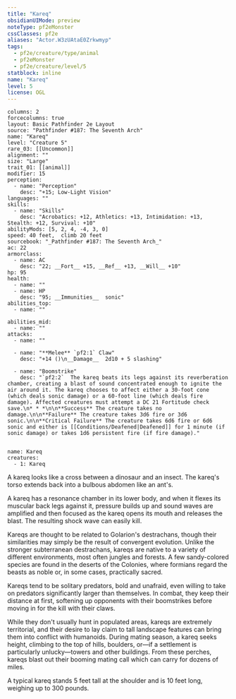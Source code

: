 ```yaml
---
title: "Kareq"
obsidianUIMode: preview
noteType: pf2eMonster
cssClasses: pf2e
aliases: "Actor.W3zUAtaE0Zrkwmyp" 
tags:
  - pf2e/creature/type/animal
  - pf2eMonster
  - pf2e/creature/level/5
statblock: inline
name: "Kareq"
level: 5
license: OGL
---
```


```statblock
columns: 2
forcecolumns: true
layout: Basic Pathfinder 2e Layout
source: "Pathfinder #187: The Seventh Arch"
name: "Kareq"
level: "Creature 5"
rare_03: [[Uncommon]]
alignment: ""
size: "Large"
trait_01: [[animal]]
modifier: 15
perception:
  - name: "Perception"
    desc: "+15; Low-Light Vision"
languages: ""
skills:
  - name: "Skills"
    desc: "Acrobatics: +12, Athletics: +13, Intimidation: +13, Stealth: +12, Survival: +10"
abilityMods: [5, 2, 4, -4, 3, 0]
speed: 40 feet,  climb 20 feet
sourcebook: "_Pathfinder #187: The Seventh Arch_"
ac: 22
armorclass:
  - name: AC
    desc: "22; __Fort__ +15, __Ref__ +13, __Will__ +10"
hp: 95
health:
  - name: ""
  - name: HP
    desc: "95; __Immunities__  sonic"
abilities_top:
  - name: ""

abilities_mid:
  - name: ""
attacks:
  - name: ""

  - name: "**Melee** `pf2:1` Claw"
    desc: "+14 ()\n__Damage__  2d10 + 5 slashing"

  - name: "Boomstrike"
    desc: "`pf2:2`  The kareq beats its legs against its reverberation chamber, creating a blast of sound concentrated enough to ignite the air around it. The kareq chooses to affect either a 30-foot cone (which deals sonic damage) or a 60-foot line (which deals fire damage). Affected creatures must attempt a DC 21 Fortitude check save.\n* * *\n\n**Success** The creature takes no damage.\n\n**Failure** The creature takes 3d6 fire or 3d6 sonic.\n\n**Critical Failure** The creature takes 6d6 fire or 6d6 sonic and either is [[Conditions/Deafened|Deafened]] for 1 minute (if sonic damage) or takes 1d6 persistent fire (if fire damage)."
 
```

```encounter-table
name: Kareq
creatures:
  - 1: Kareq
```



A kareq looks like a cross between a dinosaur and an insect. The kareq's torso extends back into a bulbous abdomen like an ant's.

A kareq has a resonance chamber in its lower body, and when it flexes its muscular back legs against it, pressure builds up and sound waves are amplified and then focused as the kareq opens its mouth and releases the blast. The resulting shock wave can easily kill.

Kareqs are thought to be related to Golarion's destrachans, though their similarities may simply be the result of convergent evolution. Unlike the stronger subterranean destrachans, kareqs are native to a variety of different environments, most often jungles and forests. A few sandy-colored species are found in the deserts of the Colonies, where formians regard the beasts as noble or, in some cases, practically sacred.

Kareqs tend to be solitary predators, bold and unafraid, even willing to take on predators significantly larger than themselves. In combat, they keep their distance at first, softening up opponents with their boomstrikes before moving in for the kill with their claws.

While they don't usually hunt in populated areas, kareqs are extremely territorial, and their desire to lay claim to tall landscape features can bring them into conflict with humanoids. During mating season, a kareq seeks height, climbing to the top of hills, boulders, or—if a settlement is particularly unlucky—towers and other buildings. From these perches, kareqs blast out their booming mating call which can carry for dozens of miles.

A typical kareq stands 5 feet tall at the shoulder and is 10 feet long, weighing up to 300 pounds.
